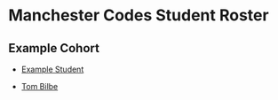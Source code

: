 # Manchester Codes Student Roster

## Example Cohort

- [Example Student](example-cohort/example.md)

- [Tom Bilbe](/february2019/tom-b.md)
